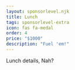 ```yaml
---
layout: sponsorlevel.njk
title: Lunch
tags: sponsorlevel-extra
icon: fas fa-medal
order: 4
price: "$1000"
description: "Fuel 'em!"
---
```


Lunch details, Nah?